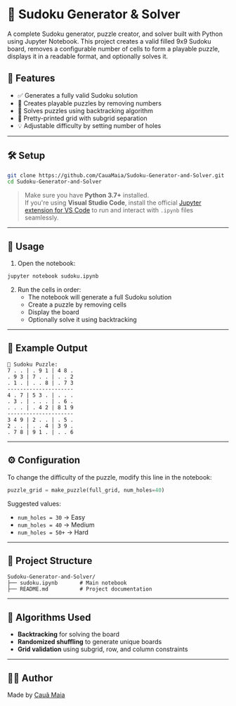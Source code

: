 # 🧠 Sudoku Generator & Solver

A complete Sudoku generator, puzzle creator, and solver built with Python using Jupyter Notebook. This project creates a valid filled 9x9 Sudoku board, removes a configurable number of cells to form a playable puzzle, displays it in a readable format, and optionally solves it.

## 📌 Features

- ✅ Generates a fully valid Sudoku solution  
- 🧩 Creates playable puzzles by removing numbers  
- 🔁 Solves puzzles using backtracking algorithm  
- 🎨 Pretty-printed grid with subgrid separation  
- 💡 Adjustable difficulty by setting number of holes  

---

## 🛠️ Setup

```bash
git clone https://github.com/CauaMaia/Sudoku-Generator-and-Solver.git     
cd Sudoku-Generator-and-Solver      
```

> Make sure you have **Python 3.7+** installed.  
> If you're using **Visual Studio Code**, install the official [Jupyter extension for VS Code](https://marketplace.visualstudio.com/items?itemName=ms-toolsai.jupyter) to run and interact with `.ipynb` files seamlessly.

---

## 🔎 Usage

1. Open the notebook:

```bash
jupyter notebook sudoku.ipynb
```

2. Run the cells in order:
   - The notebook will generate a full Sudoku solution
   - Create a puzzle by removing cells
   - Display the board
   - Optionally solve it using backtracking

---

## 🧪 Example Output

```
🧩 Sudoku Puzzle:
7 . . | . 9 1 | 4 8 .
. 9 3 | 7 . . | . . 2
. 1 . | . . 8 | . 7 3
---------------------
4 . 7 | 5 3 . | . . .
. 3 . | . . . | . 6 .
. . . | . 4 2 | 8 1 9
---------------------
3 4 9 | 2 . . | . 5 .
2 . . | . . 4 | 3 9 .
. 7 8 | 9 1 . | . . 6
```

---

## ⚙️ Configuration

To change the difficulty of the puzzle, modify this line in the notebook:

```python
puzzle_grid = make_puzzle(full_grid, num_holes=40)
```

Suggested values:

- `num_holes = 30` → Easy  
- `num_holes = 40` → Medium  
- `num_holes = 50+` → Hard  

---

## 📂 Project Structure

```
Sudoku-Generator-and-Solver/
├── sudoku.ipynb       # Main notebook
├── README.md          # Project documentation
```

---

## 🧠 Algorithms Used

- **Backtracking** for solving the board  
- **Randomized shuffling** to generate unique boards  
- **Grid validation** using subgrid, row, and column constraints  

---

## 👨‍💻 Author

Made by [Cauã Maia](https://github.com/CauaMaia)
